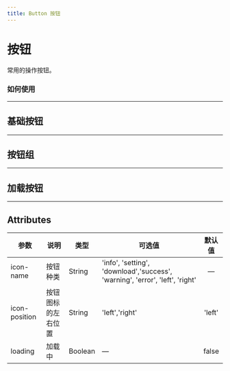 ```yaml
---
title: Button 按钮
---
```


# 按钮

常用的操作按钮。

### 如何使用

---

## 基础按钮

<button-demo1></button-demo1>

---

## 按钮组

<button-demo2></button-demo2>


---

## 加载按钮

<button-demo3></button-demo3>

---

## Attributes

| 参数            | 说明        | 类型      | 可选值                                                                          |   默认值    |
|---------------|-----------|---------|------------------------------------------------------------------------------|:--------:|
| icon-name     | 按钮种类      | String  | 'info', 'setting', 'download','success', 'warning', 'error', 'left', 'right' |    —     |
| icon-position | 按钮图标的左右位置 | String  | 'left','right'                                                               |  'left'  |
| loading       | 加载中       | Boolean |                         —                                     |  false   |